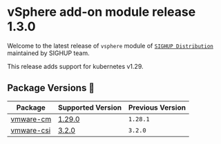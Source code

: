 # vSphere add-on module release 1.3.0

Welcome to the latest release of `vsphere` module of [`SIGHUP Distribution`](https://github.com/sighupio/distribution) maintained by SIGHUP team.

This release adds support for kubernetes v1.29.

## Package Versions 🚢

| Package                          | Supported Version        | Previous Version |
| -------------------------------- | ------------------------ | ---------------- |
| [vmware-cm](katalog/vmware-cm)   | [1.29.0][cm-changelog]   | `1.28.1`         |
| [vmware-csi](katalog/vmware-csi) | [3.2.0][csi-changelog]   | `3.2.0`          |

[cm-changelog]: https://github.com/kubernetes/cloud-provider-vsphere/releases/tag/v1.28.1
[csi-changelog]: https://docs.vmware.com/en/VMware-vSphere-Container-Storage-Plug-in/3.0/rn/vmware-vsphere-container-storage-plugin-30-release-notes/index.html
